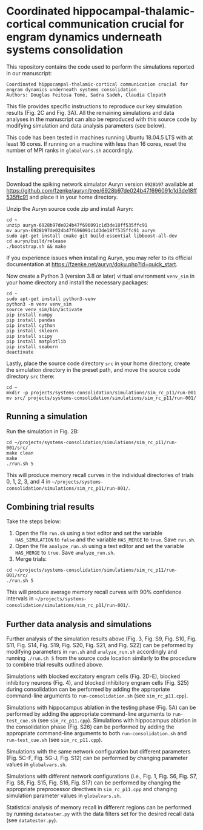 # Coordinated hippocampal-thalamic-cortical communication crucial for engram dynamics underneath systems consolidation

This repository contains the code used to perform the simulations reported in our manuscript:

```
Coordinated hippocampal-thalamic-cortical communication crucial for engram dynamics underneath systems consolidation
Authors: Douglas Feitosa Tomé, Sadra Sadeh, Claudia Clopath
```

This file provides specific instructions to reproduce our key simulation results (Fig. 2C and Fig. 3A). All the remaining simulations and data analyses in the manuscript can also be reproduced with this source code by modifying simulation and data analysis parameters (see below).

This code has been tested in machines running Ubuntu 18.04.5 LTS with at least 16 cores. If running on a machine with less than 16 cores, reset the number of MPI ranks in `globalvars.sh` accordingly.

## Installing prerequisites

Download the spiking network simulator Auryn version `6928b97` available at https://github.com/fzenke/auryn/tree/6928b97de024b47f696091c1d3de18ff535ffc91 and place it in your home directory. 

Unzip the Auryn source code zip and install Auryn:

```
cd ~
unzip auryn-6928b97de024b47f696091c1d3de18ff535ffc91
mv auryn-6928b97de024b47f696091c1d3de18ff535ffc91 auryn
sudo apt-get install cmake git build-essential libboost-all-dev
cd auryn/build/release
./bootstrap.sh && make
```

If you experience issues when installing Auryn, you may refer to its official documentation at https://fzenke.net/auryn/doku.php?id=quick_start.

Now create a Python 3 (version 3.8 or later) virtual environment `venv_sim` in your home directory and install the necessary packages:

```
cd ~
sudo apt-get install python3-venv
python3 -m venv venv_sim
source venv_sim/bin/activate
pip install numpy
pip install pandas
pip install cython
pip install sklearn
pip install scipy
pip install matplotlib
pip install seaborn
deactivate
```

Lastly, place the source code directory `src` in your home directory, create the simulation directory in the preset path, and move the source code directory `src` there:

```
cd ~
mkdir -p projects/systems-consolidation/simulations/sim_rc_p11/run-001
mv src/ projects/systems-consolidation/simulations/sim_rc_p11/run-001/
```


## Running a simulation

Run the simulation in Fig. 2B:

```
cd ~/projects/systems-consolidation/simulations/sim_rc_p11/run-001/src/
make clean
make
./run.sh 5
```

This will produce memory recall curves in the individual directories of trials 0, 1, 2, 3, and 4 in `~/projects/systems-consolidation/simulations/sim_rc_p11/run-001/`.

## Combining trial results

Take the steps below:

1) Open the file `run.sh` using a text editor and set the variable `HAS_SIMULATION` to `false` and the variable `HAS_MERGE` to `true`. Save `run.sh`.
2) Open the file `analyze_run.sh` using a text editor and set the variable `HAS_MERGE` to `true`. Save `analyze_run.sh`.
3) Merge trials:

```
cd ~/projects/systems-consolidation/simulations/sim_rc_p11/run-001/src/
./run.sh 5
```

This will produce average memory recall curves with 90% confidence intervals in `~/projects/systems-consolidation/simulations/sim_rc_p11/run-001/`.

## Further data analysis and simulations

Further analysis of the simulation results above (Fig. 3, Fig. S9, Fig. S10, Fig. S11, Fig. S14, Fig. S19, Fig. S20, Fig. S21, and Fig. S22) can be peformed by modifying parameters in `run.sh` and `analyze_run.sh` accordingly and running `./run.sh 5` from the source code location similarly to the procedure to combine trial results outlined above.

Simulations with blocked excitatory engram cells (Fig. 2D-E), blocked inhibitory neurons (Fig. 4), and blocked inhibitory engram cells (Fig. S25) during consolidation can be performed by adding the appropriate command-line arguments to `run-consolidation.sh` (see `sim_rc_p11.cpp`).

Simulations with hippocampus ablation in the testing phase (Fig. 5A) can be performed by adding the appropriate command-line arguments to `run-test_cue.sh` (see `sim_rc_p11.cpp`). Simulations with hippocampus ablation in the consolidation phase (Fig. S26) can be performed by adding the appropriate command-line arguments to both `run-consolidation.sh` and `run-test_cue.sh` (see `sim_rc_p11.cpp`).

Simulations with the same network configuration but different parameters (Fig. 5C-F, Fig. 5G-J, Fig. S12) can be performed by changing parameter values in `globalvars.sh`.

Simulations with different network configurations (i.e., Fig. 1, Fig. S6, Fig. S7, Fig. S8, Fig. S15, Fig. S16, Fig. S17) can be performed by changing the appropriate preprocessor directives in `sim_rc_p11.cpp` and changing simulation parameter values in `globalvars.sh`.

Statistical analysis of memory recall in different regions can be performed by running `datatester.py` with the data filters set for the desired recall data (see `datatester.py`).
